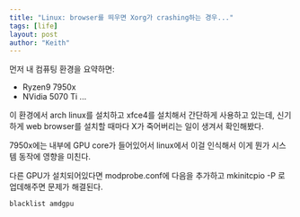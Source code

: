 ```yaml
---
title: "Linux: browser를 띄우면 Xorg가 crashing하는 경우..."
tags: [life]
layout: post
author: "Keith"
---
```


먼저 내 컴퓨팅 환경을 요약하면:

- Ryzen9 7950x
- NVidia 5070 Ti
...

이 환경에서 arch linux를 설치하고 xfce4를 설치해서 간단하게 사용하고 있는데, 신기하게 web browser를 설치할 때마다 X가 죽어버리는 일이 생겨서 확인해봤다.

7950x에는 내부에 GPU core가 들어있어서 linux에서 이걸 인식해서 이게 뭔가 시스템 동작에 영향을 미친다.

다른 GPU가 설치되어있다면 modprobe.conf에 다음을 추가하고 mkinitcpio -P 로 업데해주면 문제가 해결된다.

```
blacklist amdgpu 
```